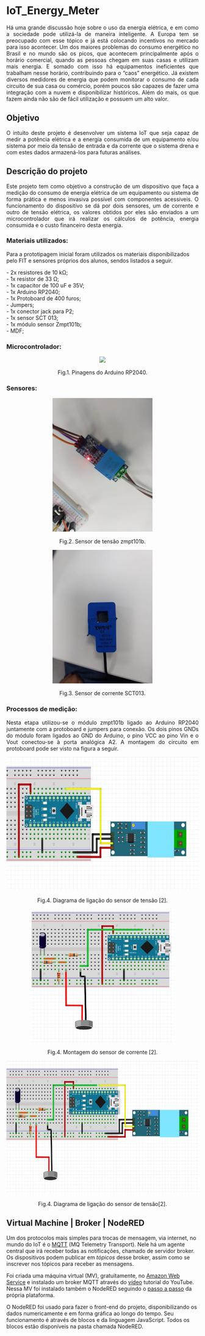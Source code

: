 # IoT_Energy_Meter

<p align="justify">    Há uma grande discussão hoje sobre o uso da energia elétrica, e em como a sociedade pode utilizá-la de maneira inteligente. A Europa tem se preocupado com esse tópico e já está colocando incentivos no mercado para isso acontecer.
Um dos maiores problemas do consumo energético no Brasil e no mundo são os picos, que acontecem principalmente após o horário comercial, quando as pessoas chegam em suas casas e utilizam mais energia. E somado com isso há equipamentos ineficientes que trabalham nesse horário, contribuindo para o “caos” energético.
Já existem diversos medidores de energia que podem monitorar o consumo de cada circuito de sua casa ou comércio, porém poucos são capazes de fazer uma integração com a nuvem e disponibilizar históricos. Além do mais, os que fazem ainda não são de fácil utilização e possuem um alto valor.</p>

<h2>Objetivo</h2>
<p align="justify">O intuito deste projeto é desenvolver um sistema IoT que seja capaz de medir a potência elétrica e a energia consumida de um equipamento e/ou sistema por meio da tensão de entrada e da corrente que o sistema drena e com estes dados armazená-los para futuras análises.</p>

<h2>Descrição do projeto</h2>
<p align="justify"> Este projeto tem como objetivo a construção de um dispositivo que faça a medição do consumo de energia elétrica de um equipamento ou sistema de forma prática e menos invasiva possível com componentes acessiveis. O funcionamento do dispositivo se dá por dois sensores, um de corrente e outro de tensão elétrica, os valores obtidos por eles são enviados a um microcontrolador que irá realizar os cálculos de potência, energia consumida e o custo financeiro desta energia.</p>

<h3>Materiais utilizados:</h3>
<p> Para a prototipagem inicial foram utilizados os materiais disponibilizados pelo FIT e sensores próprios dos alunos, sendos listados a seguir. </p>
- 2x resistores de 10 kΩ;<br />
- 1x resistor de 33 Ω;<br />
- 1x capacitor de 100 uF e 35V;<br />
- 1x Arduino RP2040;<br />
- 1x Protoboard de 400 furos;<br />
- Jumpers;<br />
- 1x conector jack para P2;<br />
- 1x sensor SCT 013;<br />
- 1x módulo sensor Zmpt101b;<br />
- MDF;<br />

<h3>Microcontrolador:</h3>

<div style="display: inline_block" align="center">
 <img height="350em" src="https://docs.arduino.cc/static/a4d65079ebe3058e37153eb0f93890a8/ABX00053-pinout.png"/>
 <p>Fig.1. Pinagens do Arduino RP2040.</p> 
  </div>
  </ br>
  
 <h3> Sensores:</h3>
<div style="display: inline_block" align="center">
 <img height="350em" src="https://raw.githubusercontent.com/johnbarbosas/IoT_Energy_Meter/main/README_img/zmpt101b.jpeg"/>
 <p>Fig.2. Sensor de tensão zmpt101b.</p> 
  </div>
  
<div style="display: inline_block" align="center">
 <img height="350em" src="https://raw.githubusercontent.com/johnbarbosas/IoT_Energy_Meter/main/README_img/Sensor_de_corrente.jpeg"/>
 <p>Fig.3. Sensor de corrente SCT013.</p> 
 </div>

<h3>Processos de medição:</h3>
<p align="justify">Nesta etapa utilizou-se o módulo zmpt101b ligado ao Arduino RP2040 juntamente com a protoboard e jumpers para conexão. Os dois pinos GNDs do módulo foram ligados ao GND do Arduino, o pino VCC ao pino Vin e o Vout conectou-se à porta analógica A2.
A montagem do circuito em protoboard pode ser visto na figura a seguir.
</p>
<div style="display: inline_block" align="center">
 <img height="350em" src="https://raw.githubusercontent.com/johnbarbosas/IoT_Energy_Meter/main/README_img/montagem_do_sensor_de_tensao.jpeg"/>
 <p>Fig.4. Diagrama de ligação do sensor de tensão [2].</p> 
</div>
  
  <div style="display: inline_block" align="center">
 <img height="350em" src="https://raw.githubusercontent.com/johnbarbosas/IoT_Energy_Meter/main/README_img/montagem_do_sensor_de_corrente.jpeg"/>
 <p>Fig.4. Montagem do sensor de corrente [2].</p> 
</div>

<div style="display: inline_block" align="center">
 <img height="350em" src="https://raw.githubusercontent.com/johnbarbosas/IoT_Energy_Meter/main/README_img/Esquema_final.jpeg"/>
 <p>Fig.4. Diagrama de ligação do sensor de tensão[2].</p> 
</div>
  <h2>Virtual Machine | Broker | NodeRED</h2>
  
  Um dos protocolos mais simples para trocas de mensagem, via internet, no mundo do IoT é o [MQTT] (MQ Telemetry Transport). Nele há um agente central que irá receber todas as notificações, chamado de servidor broker. Os dispositivos podem publicar em *tópicos* desse broker, assim como se inscrever nos tópicos para receber as mensagens.
  
  Foi criada uma máquina virtual (MV), gratuitamente, no [Amazon Web Service] e instalado um broker MQTT através do [vídeo] tutorial do YouTube. Nessa MV foi instalado também o NodeRED seguindo o [passo a passo] da própria plataforma.
  
  O NodeRED foi usado para fazer o front-end do projeto, disponibilizando os dados numericamente e em forma gráfica ao longo do tempo. Seu funcionamento é através de blocos e da linguagem JavaScript. Todos os blocos estão disponíveis na pasta chamada NodeRED.
  
  
  [MQTT]: https://mqtt.org/
  [Amazon Web Service]: https://aws.amazon.com/pt/
  [vídeo]: https://www.youtube.com/watch?v=z5vx93uKr_U
  [passo a passo]: https://nodered.org/docs/getting-started/aws
